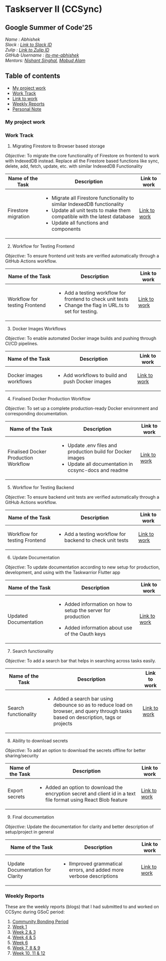 # Taskserver II (CCSync)

## Google Summer of Code'25
_Name : Abhishek_ <br/>
_Slack : [Link to Slack ID](https://rhccgsoc15.slack.com/team/U0646QP9HDK)_ <br/>
_Zulip : [Link to Zulip ID](https://ccextractor.zulipchat.com/#user/857337)_ <br/>
_GitHub Username : [its-me-abhishek](https://github.com/its-me-abhishek)_ <br/>
_Mentors: [Nishant Singhal](https://github.com/NishantSinghal19), [Mabud Alam](https://github.com/Pavel401)_ <br/>

## Table of contents
- [My project work](#my-project-work)
- [Work Track](#work-track)
- [Link to work](#link-to-work)
- [Weekly Reports](#weekly-reports)
- [Personal Note](#personal-note) 

### My project work

### Work Track

1. Migrating Firestore to Browser based storage

_Objective_: To migrate the core functionality of Firestore on frontend to work with IndexedDB instead. Replace all the Firestore based functions like sync, delete, add, fetch, update, etc. with similar IndexedDB Functionality

| Name of the Task | Description | Link to work |
|------------------|-------------|--------------|
| Firestore migration | <ul><li>Migrate all Firestore functionality to similar IndexedDB functionality</li> <li>Update all unit tests to make them compatible with the latest database</li><li>Update all functions and components</li></ul> | [Link to work](https://github.com/CCExtractor/ccsync/pull/101) |

2. Workflow for Testing Frontend
   
_Objective_: To ensure frontend unit tests are verified automatically through a GitHub Actions workflow.

| Name of the Task | Description | Link to work |
|------------------|-------------|--------------|
| Workflow for testing Frontend | <ul><li>Add a testing workflow for frontend to check unit tests</li> <li>Change the flag in URL.ts to set for testing.</li></ul> | [Link to work](https://github.com/CCExtractor/ccsync/pull/103) |

3. Docker Images Workflows

_Objective_: To enable automated Docker image builds and pushing through CI/CD pipelines.

| Name of the Task | Description | Link to work |
|------------------|-------------|--------------|
| Docker images workflows | <ul><li>Add workflows to build and push Docker images</li></ul> | [Link to work](https://github.com/CCExtractor/ccsync/pull/102) |

4. Finalised Docker Production Workflow

_Objective_: To set up a complete production-ready Docker environment and corresponding documentation.

| Name of the Task | Description | Link to work |
|------------------|-------------|--------------|
| Finalised Docker Production Workflow | <ul><li>Update .env files and production build for Docker images</li> <li>Update all documentation in ccsync-docs and readme</li></ul> | [Link to work](https://github.com/CCExtractor/ccsync/pull/104) |

5. Workflow for Testing Backend
   
_Objective_: To ensure backend unit tests are verified automatically through a GitHub Actions workflow.

| Name of the Task | Description | Link to work |
|------------------|-------------|--------------|
| Workflow for testing Frontend | <ul><li>Add a testing workflow for backend to check unit tests</li></ul> | [Link to work](https://github.com/CCExtractor/ccsync/pull/105) |

6. Update Documentation

_Objective_: To update documentation according to new setup for production, development, and using with the Taskwarrior Flutter app

| Name of the Task | Description | Link to work |
|------------------|-------------|--------------|
| Updated Documentation | <ul><li>Added information on how to setup the server for production</li></ul> <ul><li>Added information about use of the Oauth keys</li></ul> | [Link to work](https://its-me-abhishek.github.io/ccsync-docs/) |

7. Search functionality

_Objective_: To add a search bar that helps in searching across tasks easily.

| Name of the Task | Description | Link to work |
|------------------|-------------|--------------|
| Search functionality | <ul><li>Added a search bar using debounce so as to reduce load on browser, and query through tasks based on description, tags or projects</li></ul> | [Link to work](https://github.com/CCExtractor/ccsync/pull/106) |

8. Ability to download secrets

_Objective_: To add an option to download the secrets offline for better sharing/security

| Name of the Task | Description | Link to work |
|------------------|-------------|--------------|
| Export secrets | <ul><li>Added an option to download the encryption secret and client id in a text file format using React Blob feature</li></ul> | [Link to work](https://github.com/CCExtractor/ccsync/pull/106) |
 
9. Final documentation

_Objective_: Update the documentation for clarity and better description of setup/project in general

| Name of the Task | Description | Link to work |
|------------------|-------------|--------------|
| Update Documentation for Clarity | <ul><li>IImproved grammatical errors, and added more verbose descriptions</li></ul> | [Link to work](https://github.com/its-me-abhishek/ccsync-docs/pull/9) | 

### Weekly Reports
These are the weekly reports (blogs) that I had submitted to and worked on  CCSync during GSoC period:
1. [Community Bonding Period](https://abhishek31.medium.com/community-bonding-period-for-gsoc25-at-ccextractor-17ae178dbccd)
2. [Week 1](https://abhishek31.medium.com/gsoc25-week-1-at-ccextractor-463a8674f513)
3. [Week 2 & 3](https://abhishek31.medium.com/gsoc25-week-2-3-at-ccextractor-b292ab748a66)
4. [Week 4 & 5](https://abhishek31.medium.com/gsoc25-week-4-5-at-ccextractor-ae9f2f2ec3f7)
5. [Week 6](https://abhishek31.medium.com/gsoc25-week-6-at-ccextractor-304443679fe2)
6. [Week 7, 8 & 9](https://abhishek31.medium.com/gsoc25-week-7-8-9-at-ccextractor-76617d15ea86)
7. [Week 10, 11 & 12](https://abhishek31.medium.com/gsoc25-week-10-11-12-at-ccextractor-0349c7a2878a)
